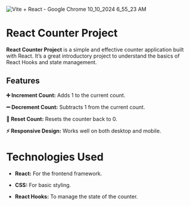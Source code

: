 

![Vite + React - Google Chrome 10_10_2024 6_55_23 AM](https://github.com/user-attachments/assets/083f7c77-980f-4935-bec0-92cdba402358)



# React Counter Project

**React Counter Project**  is a simple and effective counter application built with React. It’s a great introductory project to understand the basics of React Hooks and state management.

## Features

**➕ Increment Count:** Adds 1 to the current count.

**➖ Decrement Count:** Subtracts 1 from the current count.

**🔄 Reset Count:** Resets the counter back to 0.

**⚡ Responsive Design:** Works well on both desktop and mobile.

# Technologies Used

* **React:**   For the frontend framework.

* **CSS:**   For basic styling.

* **React Hooks:**   To manage the state of the counter.


